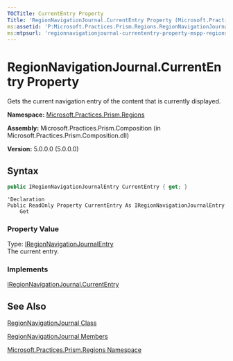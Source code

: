 ```yaml
---
TOCTitle: CurrentEntry Property
Title: 'RegionNavigationJournal.CurrentEntry Property (Microsoft.Practices.Prism.Regions)'
ms:assetid: 'P:Microsoft.Practices.Prism.Regions.RegionNavigationJournal.CurrentEntry'
ms:mtpsurl: 'regionnavigationjournal-currententry-property-mspp-regions.md'
---
```



# RegionNavigationJournal.CurrentEntry Property

Gets the current navigation entry of the content that is currently displayed.

**Namespace:** [Microsoft.Practices.Prism.Regions](/patterns-practices/reference/mspp-regions-namespace)

**Assembly:** Microsoft.Practices.Prism.Composition (in Microsoft.Practices.Prism.Composition.dll)

**Version:** 5.0.0.0 (5.0.0.0)

## Syntax
```C#
public IRegionNavigationJournalEntry CurrentEntry { get; }
```
```VB
'Declaration
Public ReadOnly Property CurrentEntry As IRegionNavigationJournalEntry
	Get
```
### Property Value

Type: [IRegionNavigationJournalEntry](/patterns-practices/reference/iregionnavigationjournalentry-interface-mspp-regions)  
The current entry.
### Implements

[IRegionNavigationJournal.CurrentEntry](/patterns-practices/reference/iregionnavigationjournal-currententry-property-mspp-regions)

## See Also

[RegionNavigationJournal Class](/patterns-practices/reference/regionnavigationjournal-class-mspp-regions)

[RegionNavigationJournal Members](/patterns-practices/reference/regionnavigationjournal-members-mspp-regions)

[Microsoft.Practices.Prism.Regions Namespace](/patterns-practices/reference/mspp-regions-namespace)
